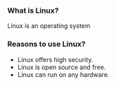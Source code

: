 
### What is Linux?
Linux is an operating system

### Reasons to use Linux?
* Linux offers high security.
* Linux is open source and free.
* Linux can run on any hardware.


